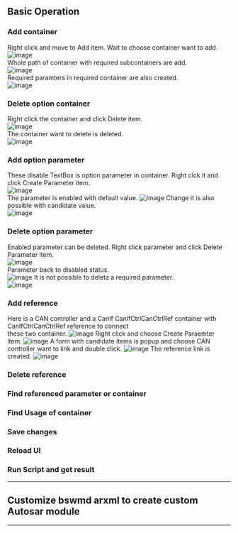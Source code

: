 ## Basic Operation
### Add container
Right click and move to Add item. Wait to choose container want to add.  
![image](https://user-images.githubusercontent.com/101047683/157063201-78ee49da-be98-407b-9018-34953f55fc66.png)  
Whole path of container with required subcontainers are add.  
![image](https://user-images.githubusercontent.com/101047683/157063599-33fa39f2-a04a-4a90-98f3-2ff89ed1ce79.png)  
Required paramters in required container are also created.  
![image](https://user-images.githubusercontent.com/101047683/157065217-9cf4e6ca-cb72-47ae-bf62-4744536ae50f.png)  

### Delete option container
Right click the container and click Delete item.  
![image](https://user-images.githubusercontent.com/101047683/157065792-090ab999-6b6b-41b9-aafb-4ba18b448aba.png)  
The container want to delete is deleted.  
![image](https://user-images.githubusercontent.com/101047683/157066041-8a9414cf-b3db-475c-899a-8ed1ae8db932.png)  

### Add option parameter
These disable TextBox is option parameter in container. Right clck it and click Create Parameter item.  
![image](https://user-images.githubusercontent.com/101047683/157067885-ea4b4cd7-c15f-4463-8360-bfe79430b82d.png)  
The parameter is enabled with default value.
![image](https://user-images.githubusercontent.com/101047683/157067230-93c0f28e-6d8e-4bab-99e4-a0a5bd22751c.png)
Change it is also possible with candidate value.  
![image](https://user-images.githubusercontent.com/101047683/157067403-b9c6fc5c-08cc-4f32-95da-4e2d8934d005.png)  

### Delete option parameter
Enabled parameter can be deleted. Right click parameter and click Delete Parameter item.  
![image](https://user-images.githubusercontent.com/101047683/157068110-00ebd78f-f9b2-4500-bdd8-e087504b08e1.png)  
Parameter back to disabled status.  
![image](https://user-images.githubusercontent.com/101047683/157068217-568f1dd4-75c9-44a0-9aa7-30ca0f7917ec.png)
It is not possible to deleta a required parameter.  
![image](https://user-images.githubusercontent.com/101047683/157068411-41da383c-bbe9-4f69-9944-314a6ad6ae2d.png)  

### Add reference
Here is a CAN controller and a CanIf CanIfCtrlCanCtrlRef container with CanIfCtrlCanCtrlRef reference to connect  
these two container.
![image](https://user-images.githubusercontent.com/101047683/157070591-3803a6d3-d9c9-4ea1-8729-75ba4282cfa7.png)
Right click and choose Create Paraemter item.
![image](https://user-images.githubusercontent.com/101047683/157070986-a237a518-ba47-44cc-bd0c-8a0e2da73597.png)
A form with candidate items is popup and choose CAN controller want to link and double click.
![image](https://user-images.githubusercontent.com/101047683/157071246-240331a3-ff82-4d44-8959-5a3b88440220.png)
The reference link is created.
![image](https://user-images.githubusercontent.com/101047683/157071379-34005656-c669-41d3-94ee-b465d9ea4d63.png)

### Delete reference

### Find referenced parameter or container

### Find Usage of container

### Save changes

### Reload UI

### Run Script and get result

---
## Customize bswmd arxml to create custom Autosar module

---